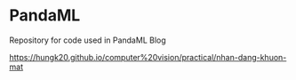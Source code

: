 # PandaML
Repository for code used in PandaML Blog

https://hungk20.github.io/computer%20vision/practical/nhan-dang-khuon-mat
